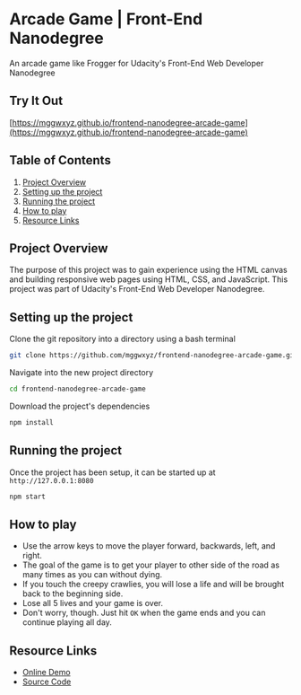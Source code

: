 # Arcade Game | Front-End Nanodegree

An arcade game like Frogger for Udacity's Front-End Web Developer Nanodegree

## Try It Out
[https://mggwxyz.github.io/frontend-nanodegree-arcade-game](https://mggwxyz.github.io/frontend-nanodegree-arcade-game)

## Table of Contents
1. [Project Overview](#project-overview)
1. [Setting up the project](#setting-up-the-project)
1. [Running the project](#running-the-project)
1. [How to play](#how-to-play)
1. [Resource Links](#resource-links)

## Project Overview

The purpose of this project was to gain experience using the HTML canvas and building responsive web pages using HTML, CSS, and JavaScript. This project was part of Udacity's Front-End Web Developer Nanodegree.

## Setting up the project
Clone the git repository into a directory using a bash terminal
```bash
git clone https://github.com/mggwxyz/frontend-nanodegree-arcade-game.git
````

Navigate into the new project directory
```bash
cd frontend-nanodegree-arcade-game
```

Download the project's dependencies
```bash
npm install
```

## Running the project
Once the project has been setup, it can be started up at `http://127.0.0.1:8080`
```bash
npm start
```

## How to play

* Use the arrow keys  to move the player forward, backwards, left, and right.
* The goal of the game is to get your player to other side of the road as many times as you can without dying.
* If you touch the creepy crawlies, you will lose a life and will be brought back to the beginning side.
* Lose all 5 lives and your game is over.
* Don't worry, though. Just hit `OK` when the game ends and you can continue playing all day.

## Resource Links
* [Online Demo](https://mggwxyz.github.io/frontend-nanodegree-arcade-game)
* [Source Code](https://github.com/mggwxyz/frontend-nanodegree-arcade-game)



